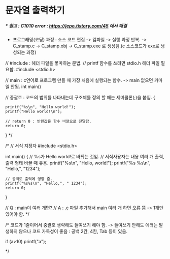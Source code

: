 


# 문자열 출력하기

##### * 참고 : C1010 error : https://jepo.tistory.com/45 에서 해결
* 프로그래밍(코딩) 과정 : 소스 코드 편집 -> 컴파일 -> 실행 과정 반복.
  -> C_stamp.c -> C_stamp.obj -> C_stamp.exe 로 생성됨.(c 소스코드가 exe로 생성되는 과정)

// #include : 헤더 파일을 퐇마하는 문법.
// printf 함수를 쓰려면 stdio.h 헤더 파일 필요함.
#include <stdio.h>

// main : c언어로 프로그램 만들 때 가장 처음에 실행되는 함수. -> main 없으면 커마일 안됨.
int main()

// 중괄호 : 코드의 범위를 나타내는데 구조체를 정의 할 때는 세미콜론(;)을 붙임.
{

	printf("%s\n", "Hello world!");
	printf("Hello world!\n");

	// return 0 : 반환값을 함수 바깥으로 전달함.
	return 0;

}
*/

/*
// 서식 지정자
#include <stdio.h>

int main() 
{
	// %s가 Hello world!로 바뀌는 것임.
	// 서식사용자는 내용 여러 개 출력, 출력 형태 바꿀 때 유용.
	printf("%s\n", "Hello, world!");
	printf("%s %s\n", "Hello,", "1234");

	// 공백도 출력에 영향 줌.
	printf("%s%s\n", "Hello,", " 1234");
	return 0;

}

// Q : main이 여러 개면?
// A : .c 파일 추가해서 main 여러 개 하면 오류 뜸 -> 1개만 있어야 함.
*/

/*
코드가 1줄이어서 중괄호 생략해도 들여쓰기 해야 함.
 -> 들여쓰기 안해도 에러는 발생하지 않으나 코드 가독성이 좋음 : 공백 2칸, 4칸, Tab 등이 있음.

if (a>10)
	printf("a");

*/
